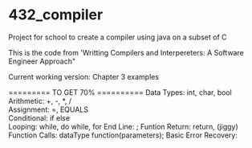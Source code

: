 432_compiler
============

Project for school to create a compiler using java on a subset of C

This is the code from 'Writting Compilers and Interpereters: A Software Engineer Approach"

Current working version: Chapter 3 examples

========= TO GET 70% ==========
Data Types: int, char, bool<br />
Arithmetic: +, -, *, /<br />
Assignment: =, EQUALS<br>
Conditional: if else<br>
Looping: while, do while, for
End Line: ;
Funtion Return: return, (jiggy)
Function Calls: dataType function(parameters);
Basic Error Recovery: 


